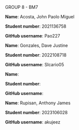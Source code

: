 GROUP 8 - BM7

**Name**: Acosta, John Paolo Miguel

**Student number**: 2021136758

**GitHub username**: Pao227


**Name**: Gonzales, Dave Justine

**Student number**: 2022108718

**GitHub username**: SIcario05


**Name**: 

**Student number**: 

**GitHub username**: 


**Name**: Rupisan, Anthony James

**Student number**: 2023106028

**GitHub username**: akujeez

